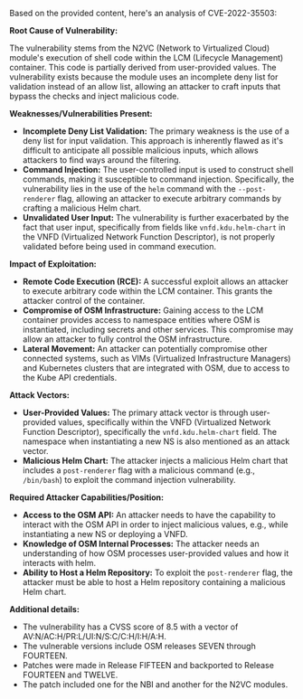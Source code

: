 Based on the provided content, here's an analysis of CVE-2022-35503:

**Root Cause of Vulnerability:**

The vulnerability stems from the N2VC (Network to Virtualized Cloud) module's execution of shell code within the LCM (Lifecycle Management) container. This code is partially derived from user-provided values. The vulnerability exists because the module uses an incomplete deny list for validation instead of an allow list, allowing an attacker to craft inputs that bypass the checks and inject malicious code.

**Weaknesses/Vulnerabilities Present:**

*   **Incomplete Deny List Validation:** The primary weakness is the use of a deny list for input validation. This approach is inherently flawed as it's difficult to anticipate all possible malicious inputs, which allows attackers to find ways around the filtering.
*   **Command Injection:** The user-controlled input is used to construct shell commands, making it susceptible to command injection. Specifically, the vulnerability lies in the use of the `helm` command with the `--post-renderer` flag, allowing an attacker to execute arbitrary commands by crafting a malicious Helm chart.
*   **Unvalidated User Input:** The vulnerability is further exacerbated by the fact that user input, specifically from fields like `vnfd.kdu.helm-chart` in the VNFD (Virtualized Network Function Descriptor), is not properly validated before being used in command execution.

**Impact of Exploitation:**

*   **Remote Code Execution (RCE):** A successful exploit allows an attacker to execute arbitrary code within the LCM container. This grants the attacker control of the container.
*   **Compromise of OSM Infrastructure:** Gaining access to the LCM container provides access to namespace entities where OSM is instantiated, including secrets and other services. This compromise may allow an attacker to fully control the OSM infrastructure.
*  **Lateral Movement:** An attacker can potentially compromise other connected systems, such as VIMs (Virtualized Infrastructure Managers) and Kubernetes clusters that are integrated with OSM, due to access to the Kube API credentials.

**Attack Vectors:**

*   **User-Provided Values:** The primary attack vector is through user-provided values, specifically within the VNFD (Virtualized Network Function Descriptor), specifically the `vnfd.kdu.helm-chart` field. The namespace when instantiating a new NS is also mentioned as an attack vector.
*   **Malicious Helm Chart:** The attacker injects a malicious Helm chart that includes a `post-renderer` flag with a malicious command (e.g., `/bin/bash`) to exploit the command injection vulnerability.

**Required Attacker Capabilities/Position:**

*   **Access to the OSM API:** An attacker needs to have the capability to interact with the OSM API in order to inject malicious values, e.g., while instantiating a new NS or deploying a VNFD.
*   **Knowledge of OSM Internal Processes:** The attacker needs an understanding of how OSM processes user-provided values and how it interacts with helm.
*   **Ability to Host a Helm Repository:** To exploit the `post-renderer` flag, the attacker must be able to host a Helm repository containing a malicious Helm chart.

**Additional details:**
*   The vulnerability has a CVSS score of 8.5 with a vector of AV:N/AC:H/PR:L/UI:N/S:C/C:H/I:H/A:H.
*   The vulnerable versions include OSM releases SEVEN through FOURTEEN.
*   Patches were made in Release FIFTEEN and backported to Release FOURTEEN and TWELVE.
*   The patch included one for the NBI and another for the N2VC modules.